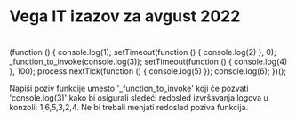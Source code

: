 # Vega IT izazov za avgust 2022 
#

(function () {
  console.log(1);
  setTimeout(function () { console.log(2) }, 0);
  _function_to_invoke(console.log(3));
  setTimeout(function () { console.log(4) }, 100);
  process.nextTick(function () { console.log(5) });
  console.log(6);
})();

Napiši poziv funkcije umesto '_function_to_invoke' koji će pozvati 'console.log(3)' kako bi osigurali sledeći redosled izvršavanja logova u konzoli: 1,6,5,3,2,4.
Ne bi trebali menjati redosled poziva funkcija.
